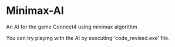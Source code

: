 # Minimax-AI
An AI for the game Connect4 using minimax algorithm 

You can try playing with the AI by executing 'code_revised.exe' file.
